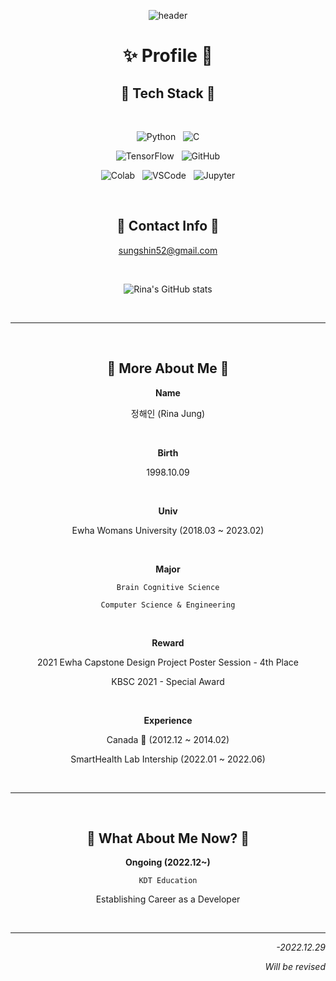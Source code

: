<div align="center">

![header](https://capsule-render.vercel.app/api?type=waving&color=0:E3E2FF,100:6B7BE1&height=300&section=header&text=!%20Hell0%20My%20W0rld%20!&fontSize=80&fontColor=FFFFFF&animation=twinkling&fontAlignY=45)

# ✨ Profile 🌙

## 🍨 Tech Stack 🍨

<br/>

![Python](https://img.shields.io/badge/Python-FFD43B?style=for-the-badge&logo=python&logoColor=blue) &nbsp;
![C](https://img.shields.io/badge/C-00599C?style=for-the-badge&logo=c&logoColor=white)

![TensorFlow](https://img.shields.io/badge/TensorFlow-FF6F00?style=for-the-badge&logo=TensorFlow&logoColor=white) &nbsp;
![GitHub](https://img.shields.io/badge/GitHub-100000?style=for-the-badge&logo=github&logoColor=white)

![Colab](https://img.shields.io/badge/Colab-F9AB00?style=for-the-badge&logo=googlecolab&color=525252) &nbsp;
![VSCode](https://img.shields.io/badge/VSCode-0078D4?style=for-the-badge&logo=visual%20studio%20code&logoColor=white) &nbsp;
![Jupyter](https://img.shields.io/badge/Jupyter-F37626.svg?&style=for-the-badge&logo=Jupyter&logoColor=white)

<br/>

## 💌 Contact Info 💌

sungshin52@gmail.com


<br/>

![Rina's GitHub stats](https://github-readme-stats.vercel.app/api?username=sungshin52&theme=rose_pine&show_icons=true)

<br/>

***

<br/>

## 🍰 More About Me 🍰

**Name**

정해인 (Rina Jung)

<br/>

**Birth**

1998.10.09

<br/>

**Univ**

Ewha Womans University (2018.03 ~ 2023.02)

<br/>

**Major**

`Brain Cognitive Science`

`Computer Science & Engineering`

<br/>

**Reward**

2021 Ewha Capstone Design Project Poster Session - 4th Place

KBSC 2021 - Special Award

<br/>

**Experience**

Canada 🍁 (2012.12 ~ 2014.02)

SmartHealth Lab Intership (2022.01 ~ 2022.06)

<br/>

***

<br/>

## 🍮 What About Me Now? 🍮

**Ongoing (2022.12~)**

`KDT Education`

Establishing Career as a Developer

<br/>

***

</div>

<div align="right">

*-2022.12.29*

*Will be revised*

</div>